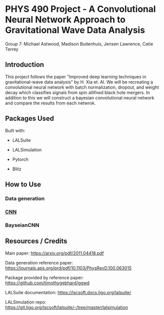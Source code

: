 # PHYS 490 Project - A Convolutional Neural Network Approach to Gravitational Wave Data Analysis #
Group 7: Michael Astwood, Madison Buitenhuis, Jensen Lawrence, Catie Terrey

## Introduction ##

This project follows the paper  "Improved deep learning techniques in gravitational-wave data analysis" by H. Xia et. Al. We will be recreating a convolutional neural network with batch normalization, dropout, and weight decay which classifies signals from spin allifned black hole mergers. In addition to this we will construct a bayesian convolutional neural network and compare the results from each netwrok. 

## Packages Used ##
Built with: 

* LALSuite

* LALSimulation

* Pytorch

* Blitz



## How to Use ##

### Data generation ###

### [CNN](https://github.com/jensen-lawrence/Phys490-Project/blob/main/cnn_files/cnn.py) ###

### BayseianCNN ###

## Resources / Credits ##

Main paper: https://arxiv.org/pdf/2011.04418.pdf

Data generation reference paper: https://journals.aps.org/prd/pdf/10.1103/PhysRevD.100.063015

Package provided by reference paper: https://github.com/timothygebhard/ggwd

LALSuite documentation: https://lscsoft.docs.ligo.org/lalsuite/

LALSimulation repo: https://git.ligo.org/lscsoft/lalsuite/-/tree/master/lalsimulation

